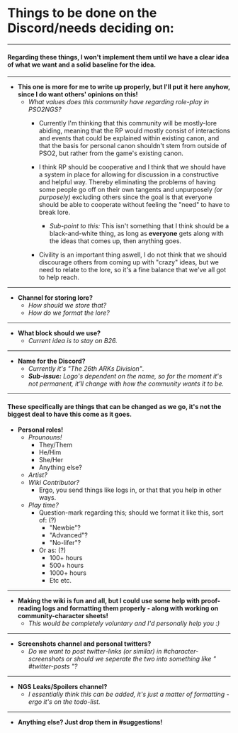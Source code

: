 # Things to be done on the Discord/needs deciding on:
---

#### Regarding these things, I won't implement them until we have a clear idea of what we want and a solid baseline for the idea. 


---
- **This one is more for me to write up properly, but I'll put it here anyhow, since I do want others' opinions on this!**
	- *What values does this community have regarding role-play in PSO2NGS?*
		- Currently I'm thinking that this community will be mostly-lore abiding, meaning that the RP would mostly consist of interactions and events that could be explained within existing canon, and that the basis for personal canon shouldn't stem from outside of PSO2, but rather from the game's existing canon.
		- I think RP should be cooperative and I think that we should have a system in place for allowing for discussion in a constructive and helpful way. Thereby eliminating the problems of having some people go off on their own tangents and unpurposely *(or purposely)* excluding others since the goal is that everyone should be able to cooperate without feeling the "need" to have to break lore.
			- *Sub-point to this:* This isn't something that I think should be a black-and-white thing, as long as **everyone** gets along with the ideas that comes up, then anything goes. 

		- Civility is an important thing aswell, I do not think that we should discourage others from coming up with "crazy" ideas, but we need to relate to the lore, so it's a fine balance that we've all got to help reach.

---

- **Channel for storing lore?**
	- *How should we store that?*
	- *How do we format the lore?*

---
- **What block should we use?**
	- *Current idea is to stay on B26.*

---
- **Name for the Discord?**
	- *Currently it's "The 26th ARKs Division"*.
	- ***Sub-issue:*** *Logo's dependent on the name, so for the moment it's not permanent, it'll change with how the community wants it to be.*

---

#### **These specifically are things that can be changed as we go, it's not the biggest deal to have this come as it goes.**
- **Personal roles!**
	- *Prounouns!*
		- They/Them
		- He/Him
		- She/Her
		- Anything else?
	- *Artist?*
	- *Wiki Contributor?*
		- Ergo, you send things like logs in, or that that you help in other ways.
	- *Play time?*
		- Question-mark regarding this; should we format it like this, sort of: (?)
			- "Newbie"?
			- "Advanced"?
			- "No-lifer"?
		- Or as: (?)
			- 100+ hours
			- 500+ hours
			- 1000+ hours
			- Etc etc.

---
- **Making the wiki is fun and all, but I could use some help with proof-reading logs and formatting them properly - along with working on community-character sheets!**
	- *This would be completely voluntary and I'd personally help you :)*

---
- **Screenshots channel and personal twitters?**
	- *Do we want to post twitter-links (or similar) in #character-screenshots or should we seperate the two into something like " #twitter-posts "?*

---
- **NGS Leaks/Spoilers channel?**
	- *I essentially think this can be added, it's just a matter of formatting - ergo it's on the todo-list.*
---
- **Anything else? Just drop them in #suggestions!**